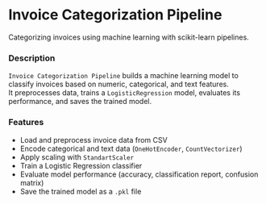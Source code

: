 **Invoice Categorization Pipeline**
===================================

Categorizing invoices using machine learning with scikit-learn pipelines.

### Description

`Invoice Categorization Pipeline` builds a machine learning model to classify invoices based on numeric, categorical, and text features.  
It preprocesses data, trains a `LogisticRegression` model, evaluates its performance, and saves the trained model.

### Features

* Load and preprocess invoice data from CSV
* Encode categorical and text data (`OneHotEncoder`, `CountVectorizer`)
* Apply scaling with `StandartScaler`
* Train a Logistic Regression classifier
* Evaluate model performance (accuracy, classification report, confusion matrix)
* Save the trained model as a `.pkl` file
